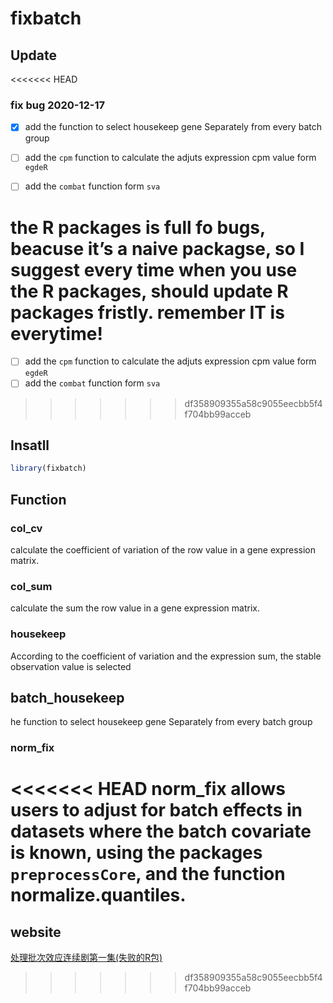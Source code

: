 
<!-- README.md is generated from README.Rmd. Please edit that file -->

# fixbatch

<!-- badges: start -->
<!-- badges: end -->

## Update

<<<<<<< HEAD
### fix bug 2020-12-17

-   [x] add the function to select housekeep gene Separately from every
    batch group

-   [ ] add the `cpm` function to calculate the adjuts expression cpm
    value form `egdeR`

-   [ ] add the `combat` function form `sva`

the R packages is full fo bugs, beacuse it’s a naive packagse, so I
suggest every time when you use the R packages, should update R packages
fristly. remember IT is everytime!
=======
- [ ] add the `cpm` function to calculate the adjuts expression cpm value form `egdeR`
- [ ] add the `combat` function form `sva`
>>>>>>> df358909355a58c9055eecbb5f4f704bb99acceb

## Insatll

``` r
library(fixbatch)
```

## Function

### col\_cv

calculate the coefficient of variation of the row value in a gene
expression matrix.

### col\_sum

calculate the sum the row value in a gene expression matrix.

### housekeep

According to the coefficient of variation and the expression sum, the
stable observation value is selected

## batch\_housekeep

he function to select housekeep gene Separately from every batch group

### norm\_fix

<<<<<<< HEAD
norm\_fix allows users to adjust for batch effects in datasets where the
batch covariate is known, using the packages `preprocessCore`, and the
function normalize.quantiles.
=======
## website

[处理批次效应连续剧第一集(失败的R包)](https://abego.cn/2020/12/14/remove-the-batch-effect-series-1-a-imcomplete-r-package/)
>>>>>>> df358909355a58c9055eecbb5f4f704bb99acceb
